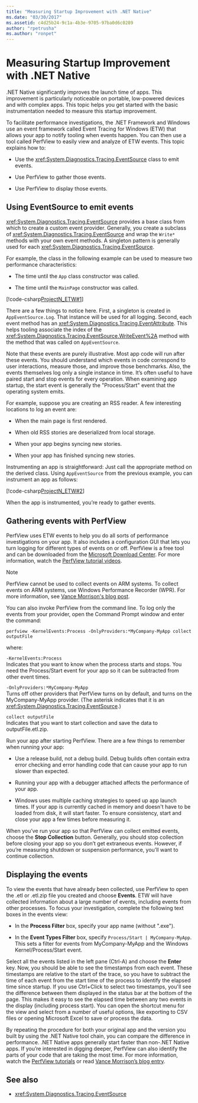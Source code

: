 ```yaml
---
title: "Measuring Startup Improvement with .NET Native"
ms.date: "03/30/2017"
ms.assetid: c4d25b24-9c1a-4b3e-9705-97ba0d6c0289
author: "rpetrusha"
ms.author: "ronpet"
---
```

# Measuring Startup Improvement with .NET Native
.NET Native significantly improves the launch time of apps. This improvement is particularly noticeable on portable, low-powered devices and with complex apps. This topic helps you get started with the basic instrumentation needed to measure this startup improvement.  
  
 To facilitate performance investigations, the .NET Framework and Windows use an event framework called Event Tracing for Windows (ETW) that allows your app to notify tooling when events happen. You can then use a tool called PerfView to easily view and analyze of ETW events. This topic explains how to:  
  
- Use the <xref:System.Diagnostics.Tracing.EventSource> class to emit events.  
  
- Use PerfView to gather those events.  
  
- Use PerfView to display those events.  
  
## Using EventSource to emit events  
 <xref:System.Diagnostics.Tracing.EventSource> provides a base class from which to create a custom event provider. Generally, you create a subclass of <xref:System.Diagnostics.Tracing.EventSource> and wrap the `Write*` methods with your own event methods. A singleton pattern is generally used for each <xref:System.Diagnostics.Tracing.EventSource>.  
  
 For example, the class in the following example can be used to measure two performance characteristics:  
  
- The time until the `App` class constructor was called.  
  
- The time until the `MainPage` constructor was called.  
  
 [!code-csharp[ProjectN_ETW#1](../../../samples/snippets/csharp/VS_Snippets_CLR/projectn_etw/cs/etw1.cs#1)]  
  
 There are a few things to notice here. First, a singleton is created in `AppEventSource.Log`. That instance will be used for all logging. Second, each event method has an <xref:System.Diagnostics.Tracing.EventAttribute>. This helps tooling associate the index of the <xref:System.Diagnostics.Tracing.EventSource.WriteEvent%2A> method with the method that was called on `AppEventSource`.  
  
 Note that these events are purely illustrative. Most app code will run after these events. You should understand which events in code correspond to user interactions, measure those, and improve those benchmarks. Also, the events themselves log only a single instance in time. It’s often useful to have paired start and stop events for every operation. When examining app startup, the start event is generally the "Process/Start" event that the operating system emits.  
  
 For example, suppose you are creating an RSS reader. A few interesting locations to log an event are:  
  
- When the main page is first rendered.  
  
- When old RSS stories are deserialized from local storage.  
  
- When your app begins syncing new stories.  
  
- When your app has finished syncing new stories.  
  
 Instrumenting an app is straightforward: Just call the appropriate method on the derived class. Using `AppEventSource` from the previous example, you can instrument an app as follows:  
  
 [!code-csharp[ProjectN_ETW#2](../../../samples/snippets/csharp/VS_Snippets_CLR/projectn_etw/cs/etw2.cs#2)]  
  
 When the app is instrumented, you’re ready to gather events.  
  
## Gathering events with PerfView  
 PerfView uses ETW events to help you do all sorts of performance investigations on your app. It also includes a configuration GUI that lets you turn logging for different types of events on or off. PerfView is a free tool and can be downloaded from the [Microsoft Download Center](https://www.microsoft.com/download/details.aspx?id=28567). For more information, watch the [PerfView tutorial videos](https://channel9.msdn.com/Series/PerfView-Tutorial).  
  
> [!NOTE]
> PerfView cannot be used to collect events on ARM systems. To collect events on ARM systems, use Windows Performance Recorder (WPR). For more information, see [Vance Morrison's blog post](https://blogs.msdn.microsoft.com/vancem/2012/12/19/collecting-etwperfview-data-on-an-windows-rt-winrt-arm-surface-device/).  
  
 You can also invoke PerfView from the command line. To log only the events from your provider, open the Command Prompt window and enter the command:  
  
```  
perfview -KernelEvents:Process -OnlyProviders:*MyCompany-MyApp collect outputFile   
```  
  
 where:  
  
 `-KernelEvents:Process`  
 Indicates that you want to know when the process starts and stops. You need the Process/Start event for your app so it can be subtracted from other event times.  
  
 `-OnlyProviders:*MyCompany-MyApp`  
 Turns off other providers that PerfView turns on by default, and turns on the MyCompany-MyApp provider.  (The asterisk indicates that it is an <xref:System.Diagnostics.Tracing.EventSource>.)  
  
 `collect outputFile`  
 Indicates that you want to start collection and save the data to outputFile.etl.zip.  
  
 Run your app after starting PerfView. There are a few things to remember when running your app:  
  
- Use a release build, not a debug build. Debug builds often contain extra error checking and error handling code that can cause your app to run slower than expected.  
  
- Running your app with a debugger attached affects the performance of your app.  
  
- Windows uses multiple caching strategies to speed up app launch times. If your app is currently cached in memory and doesn't have to be loaded from disk, it will start faster. To ensure consistency, start and close your app a few times before measuring it.  
  
 When you’ve run your app so that PerfView can collect emitted events, choose the **Stop Collection** button. Generally, you should stop collection before closing your app so you don’t get extraneous events. However, if you’re measuring shutdown or suspension performance, you’ll want to continue collection.  
  
## Displaying the events  
 To view the events that have already been collected, use PerfView to open the .etl or .etl.zip file you created and choose **Events**. ETW will have collected information about a large number of events, including events from other processes. To focus your investigation, complete the following text boxes in the events view:  
  
- In the **Process Filter** box, specify your app name (without ".exe").  
  
- In the **Event Types Filter** box, specify `Process/Start | MyCompany-MyApp`. This sets a filter for events from MyCompany-MyApp and the Windows Kernel/Process/Start event.  
  
 Select all the events listed in the left pane (Ctrl-A) and choose the **Enter** key. Now, you should be able to see the timestamps from each event. These timestamps are relative to the start of the trace, so you have to subtract the time of each event from the start time of the process to identify the elapsed time since startup. If you use Ctrl+Click to select two timestamps, you'll see the difference between them displayed in the status bar at the bottom of the page. This makes it easy to see the elapsed time between any two events in the display (including process start). You can open the shortcut menu for the view and select from a number of useful options, like exporting to CSV files or opening Microsoft Excel to save or process the data.  
  
 By repeating the procedure for both your original app and the version you built by using the .NET Native tool chain, you can compare the difference in performance.   .NET Native apps generally start faster than non-.NET Native apps. If you’re interested in digging deeper, PerfView can also identify the parts of your code that are taking the most time. For more information, watch the [PerfView tutorials](https://channel9.msdn.com/Series/PerfView-Tutorial) or read [Vance Morrison’s blog entry](https://blogs.msdn.microsoft.com/vancem/2011/12/28/publication-of-the-perfview-performance-analysis-tool/).  
  
## See also

- <xref:System.Diagnostics.Tracing.EventSource>
